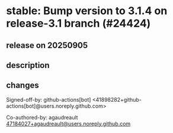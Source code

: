 # stable: Bump version to 3.1.4 on release-3.1 branch (#24424)

## release on 20250905
## description
## changes
Signed-off-by: github-actions[bot] <41898282+github-actions[bot]@users.noreply.github.com>  

Co-authored-by: agaudreault <a href="mailto:47184027+agaudreault@users.noreply.github.com">47184027+agaudreault@users.noreply.github.com</a>

